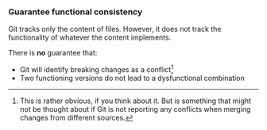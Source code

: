### Guarantee functional consistency

Git tracks only the content of files.
However, it does not track the functionality of whatever the content implements.

There is **no** guarantee that:

- Git will identify breaking changes as a conflict[^sn3]
- Two functioning versions do not lead to a dysfunctional combination

[^sn3]: This is rather obvious, if you think about it. But is something that might not be thought about if Git is not reporting any conflicts when merging changes from different sources.

